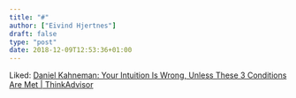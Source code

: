 ```yaml
---
title: "#"
author: ["Eivind Hjertnes"]
draft: false
type: "post"
date: 2018-12-09T12:53:36+01:00
---
```


Liked:
[Daniel
Kahneman: Your Intuition Is Wrong, Unless These 3 Conditions Are Met |
ThinkAdvisor](https://www.thinkadvisor.com/2018/11/16/daniel-kahneman-do-not-trust-your-intuition-even-f/?slreturn=20181109055233)
